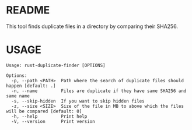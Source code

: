 # README

This tool finds duplicate files in a directory by comparing their SHA256.

# USAGE

```
Usage: rust-duplicate-finder [OPTIONS]

Options:
  -p, --path <PATH>  Path where the search of duplicate files should happen [default: .]
  -n, --name         Files are duplicate if they have same SHA256 and same name
  -s, --skip-hidden  If you want to skip hidden files
  -z, --size <SIZE>  Size of the file in MB to above which the files will be compared [default: 0]
  -h, --help         Print help
  -V, --version      Print version
```
